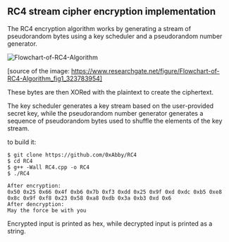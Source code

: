 ## RC4 stream cipher encryption implementation

The RC4 encryption algorithm works by generating a stream of pseudorandom bytes using a key scheduler and a pseudorandom number generator. 

![Flowchart-of-RC4-Algorithm](https://github.com/user-attachments/assets/12988c99-c3a2-41f1-9a87-cd691aeafc45)


[source of the image: https://www.researchgate.net/figure/Flowchart-of-RC4-Algorithm_fig1_323783954]


These bytes are then XORed with the plaintext to create the ciphertext. 

The key scheduler generates a key stream based on the user-provided secret key, while the pseudorandom number generator generates a sequence of pseudorandom bytes used to shuffle the elements of the key stream. 



to build it:
```
$ git clone https://github.com/0xAbby/RC4
$ cd RC4
$ g++ -Wall RC4.cpp -o RC4
$ ./RC4

After encryption: 
0x50 0x25 0x66 0x4f 0xb6 0x7b 0xf3 0xdd 0x25 0x9f 0xd 0xdc 0xb5 0xe8 0x8c 0x9f 0xf8 0x23 0x58 0xa8 0xdb 0x3a 0xb3 0xd 0x6 
After dencryption: 
May the force be with you

```

Encrypted input is printed as hex, while decrypted input is printed as a string.


